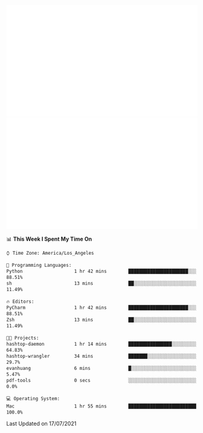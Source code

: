 <a href="https://github.com/jstrieb/github-stats">
 
![](https://github.com/evanhuang117/github-stats/blob/master/generated/overview.svg)
![](https://github.com/evanhuang117/github-stats/blob/master/generated/languages.svg)

</a>

<!--START_SECTION:waka-->
📊 **This Week I Spent My Time On** 

```text
⌚︎ Time Zone: America/Los_Angeles

💬 Programming Languages: 
Python                   1 hr 42 mins        ██████████████████████░░░   88.51% 
sh                       13 mins             ██░░░░░░░░░░░░░░░░░░░░░░░   11.49%

🔥 Editors: 
PyCharm                  1 hr 42 mins        ██████████████████████░░░   88.51% 
Zsh                      13 mins             ██░░░░░░░░░░░░░░░░░░░░░░░   11.49%

🐱‍💻 Projects: 
hashtop-daemon           1 hr 14 mins        ████████████████░░░░░░░░░   64.83% 
hashtop-wrangler         34 mins             ███████░░░░░░░░░░░░░░░░░░   29.7% 
evanhuang                6 mins              █░░░░░░░░░░░░░░░░░░░░░░░░   5.47% 
pdf-tools                0 secs              ░░░░░░░░░░░░░░░░░░░░░░░░░   0.0%

💻 Operating System: 
Mac                      1 hr 55 mins        █████████████████████████   100.0%

```


 Last Updated on 17/07/2021
<!--END_SECTION:waka-->
